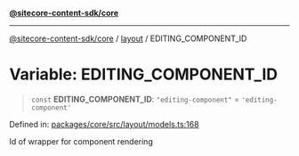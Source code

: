 [**@sitecore-content-sdk/core**](../../README.md)

***

[@sitecore-content-sdk/core](../../README.md) / [layout](../README.md) / EDITING\_COMPONENT\_ID

# Variable: EDITING\_COMPONENT\_ID

> `const` **EDITING\_COMPONENT\_ID**: `"editing-component"` = `'editing-component'`

Defined in: [packages/core/src/layout/models.ts:168](https://github.com/Sitecore/content-sdk/blob/a12743cf942dfe3195e858aea63c33d67943078b/packages/core/src/layout/models.ts#L168)

Id of wrapper for component rendering
